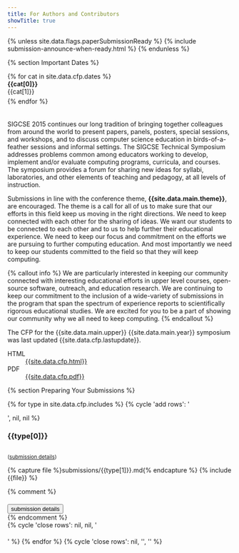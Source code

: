 ```yaml
---
title: For Authors and Contributors
showTitle: true
---
```


{% unless site.data.flags.paperSubmissionReady %}
{% include submission-announce-when-ready.html %}
{% endunless %}

{% section Important Dates %}

<div class="row"  style="padding-bottom: 20px;">
{% for cat in site.data.cfp.dates %}
<div class="row" style="padding-bottom: 5px;">
    <div class="col-sm-5 col-sm-offset-1">
        <b>{{cat[0]}}</b>
    </div>
    <div class="col-sm-6 ">
        {{cat[1]}}
    </div>
</div>
{% endfor %}
</div>

<div class="row">
  <div class="col-sm-10">
<p>    SIGCSE 2015 continues our long tradition of bringing together colleagues from around the world to present papers, panels, posters, special sessions, and workshops, and to discuss computer science education in birds-of-a-feather sessions and informal settings. The SIGCSE Technical Symposium addresses problems common among educators working to develop, implement and/or evaluate computing programs, curricula, and courses. The symposium provides a forum for sharing new ideas for syllabi, laboratories, and other elements of teaching and pedagogy, at all levels of instruction. 
</p>
<p>    Submissions in line with the conference theme, <b>{{site.data.main.theme}}</b>, are encouraged. The theme is a call for all of us to make sure that our efforts in this field keep us moving in the right directions.  We need to keep connected with each other for the sharing of ideas.  We want our students to be connected to each other and to us to help further their educational experience.  We need to keep our focus and commitment on the efforts we are pursuing to further computing education.  And most importantly we need to keep our students committed to the field so that they will keep computing.
</p>
{% callout info %}
We are particularly interested in keeping our community connected with interesting educational efforts in upper level courses, open-source software, outreach, and education research.  We are continuing to keep our commitment to the inclusion of a wide-variety of submissions in the program that span the spectrum of experience reports to scientifically rigorous educational studies.  We are excited for you to be a part of showing our community why we all need to keep computing.
{% endcallout %}

</div>
</div>

<div class="row">
    <div class="col-sm-10">
        <p>The CFP for the {{site.data.main.upper}} {{site.data.main.year}} symposium was last updated {{site.data.cfp.lastupdate}}.</p>
        <dl class="dl-horizontal">
            <dt> HTML </dt>
            <dd> 
                <a href="{{site.data.cfp.html}}">
                  {{site.data.cfp.html}}
                </a> </dd>
            <dt> PDF </dt>
            <dd> 
                <a href="{{site.data.cfp.pdf}}"> 
                    {{site.data.cfp.pdf}}
                </a>
                </dd>
        </dl>
    
</div></div>

{% section Preparing Your Submissions %}

{% for type in site.data.cfp.includes %}
  {% cycle 'add rows': '<div class="row" style="padding-bottom: 20px; ">', nil, nil %}
<div class="col-md-4">
  <div class="row">
    <div class="col-md-6">
      <h3>{{type[0]}}</h3>
    </div>
    <div class="col-md-6" style="margin-top: 30px;">
      <small>(<a href="{{type[1]}}.html">submission details</a>)</small>
    </div>
  </div>
  <p>
  {% capture file %}submissions/{{type[1]}}.md{% endcapture %}
  {% include {{file}} %}
  </p>
  {% comment %}
  <div class="text-center" style="padding-top: 20px;">
  <a href="{{type[1]}}.html"><button type="button" class="btn btn-info">submission details</button></a>
  </div>
  {% endcomment %}
</div>
  {% cycle 'close rows': nil, nil, '</div>' %}
{% endfor %}
{% cycle 'close rows': nil, '</div>', '</div>' %}


